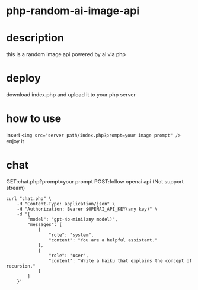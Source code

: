 # php-random-ai-image-api
# description
this is a random image api powered by ai via php
# deploy
download index.php and upload it to your php server
# how to use
insert
`
<img src="server path/index.php?prompt=your image prompt" />
`
enjoy it

# chat
GET:chat.php?prompt=your prompt
POST:follow openai api (Not support stream)
```
curl "chat.php" \
    -H "Content-Type: application/json" \
    -H "Authorization: Bearer $OPENAI_API_KEY(any key)" \
    -d '{
        "model": "gpt-4o-mini(any model)",
        "messages": [
            {
                "role": "system",
                "content": "You are a helpful assistant."
            },
            {
                "role": "user",
                "content": "Write a haiku that explains the concept of recursion."
            }
        ]
    }'
```
